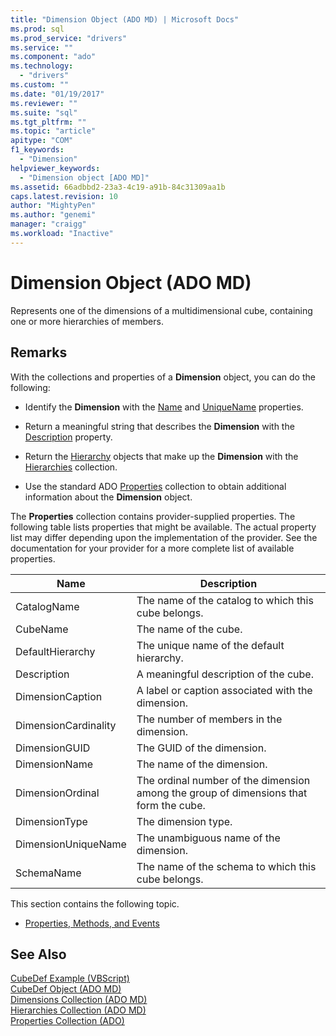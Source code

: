 ```yaml
---
title: "Dimension Object (ADO MD) | Microsoft Docs"
ms.prod: sql
ms.prod_service: "drivers"
ms.service: ""
ms.component: "ado"
ms.technology:
  - "drivers"
ms.custom: ""
ms.date: "01/19/2017"
ms.reviewer: ""
ms.suite: "sql"
ms.tgt_pltfrm: ""
ms.topic: "article"
apitype: "COM"
f1_keywords: 
  - "Dimension"
helpviewer_keywords: 
  - "Dimension object [ADO MD]"
ms.assetid: 66adbbd2-23a3-4c19-a91b-84c31309aa1b
caps.latest.revision: 10
author: "MightyPen"
ms.author: "genemi"
manager: "craigg"
ms.workload: "Inactive"
---
```

# Dimension Object (ADO MD)
Represents one of the dimensions of a multidimensional cube, containing one or more hierarchies of members.  
  
## Remarks  
 With the collections and properties of a **Dimension** object, you can do the following:  
  
-   Identify the **Dimension** with the [Name](../../../ado/reference/ado-md-api/name-property-ado-md.md) and [UniqueName](../../../ado/reference/ado-md-api/uniquename-property-ado-md.md) properties.  
  
-   Return a meaningful string that describes the **Dimension** with the [Description](../../../ado/reference/ado-md-api/description-property-ado-md.md) property.  
  
-   Return the [Hierarchy](../../../ado/reference/ado-md-api/hierarchy-object-ado-md.md) objects that make up the **Dimension** with the [Hierarchies](../../../ado/reference/ado-md-api/hierarchies-collection-ado-md.md) collection.  
  
-   Use the standard ADO [Properties](../../../ado/reference/ado-api/properties-collection-ado.md) collection to obtain additional information about the **Dimension** object.  
  
 The **Properties** collection contains provider-supplied properties. The following table lists properties that might be available. The actual property list may differ depending upon the implementation of the provider. See the documentation for your provider for a more complete list of available properties.  
  
|Name|Description|  
|----------|-----------------|  
|CatalogName|The name of the catalog to which this cube belongs.|  
|CubeName|The name of the cube.|  
|DefaultHierarchy|The unique name of the default hierarchy.|  
|Description|A meaningful description of the cube.|  
|DimensionCaption|A label or caption associated with the dimension.|  
|DimensionCardinality|The number of members in the dimension.|  
|DimensionGUID|The GUID of the dimension.|  
|DimensionName|The name of the dimension.|  
|DimensionOrdinal|The ordinal number of the dimension among the group of dimensions that form the cube.|  
|DimensionType|The dimension type.|  
|DimensionUniqueName|The unambiguous name of the dimension.|  
|SchemaName|The name of the schema to which this cube belongs.|  
  
 This section contains the following topic.  
  
-   [Properties, Methods, and Events](../../../ado/reference/ado-md-api/dimension-object-properties-methods-and-events.md)  
  
## See Also  
 [CubeDef Example (VBScript)](../../../ado/reference/ado-md-api/cubedef-example-vbscript.md)   
 [CubeDef Object (ADO MD)](../../../ado/reference/ado-md-api/cubedef-object-ado-md.md)   
 [Dimensions Collection (ADO MD)](../../../ado/reference/ado-md-api/dimensions-collection-ado-md.md)   
 [Hierarchies Collection (ADO MD)](../../../ado/reference/ado-md-api/hierarchies-collection-ado-md.md)   
 [Properties Collection (ADO)](../../../ado/reference/ado-api/properties-collection-ado.md)
